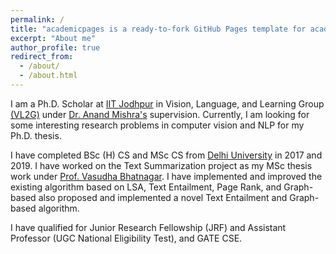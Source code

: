 ```yaml
---
permalink: /
title: "academicpages is a ready-to-fork GitHub Pages template for academic personal websites"
excerpt: "About me"
author_profile: true
redirect_from: 
  - /about/
  - /about.html
---
```

I am a Ph.D. Scholar at [IIT Jodhpur](https://iitj.ac.in/) in Vision, Language, and Learning Group [(VL2G)](https://vl2g.github.io/) under [Dr. Anand Mishra's](https://anandmishra22.github.io/) supervision. Currently, I am looking for some interesting research problems in computer vision and NLP for my Ph.D. thesis. 

I have completed BSc (H) CS and MSc CS from [Delhi University](http://du.ac.in/) in 2017 and 2019. I have worked on the Text Summarization project as my MSc thesis work under [Prof. Vasudha Bhatnagar](http://people.du.ac.in/~vbhatnagar/index.html). I have implemented and improved the existing algorithm based on LSA, Text Entailment, Page Rank, and Graph-based also proposed and implemented a novel Text Entailment and Graph-based algorithm. 

I have qualified for Junior Research Fellowship (JRF) and Assistant Professor (UGC National Eligibility Test), and GATE CSE.     
